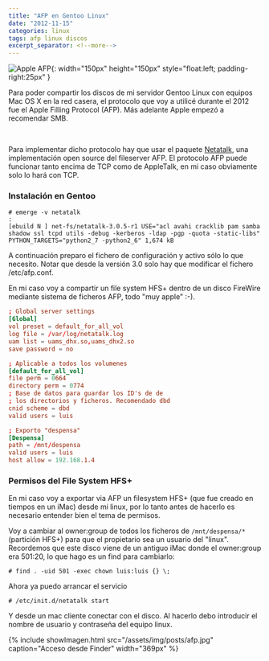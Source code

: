 ```yaml
---
title: "AFP en Gentoo Linux"
date: "2012-11-15"
categories: linux
tags: afp linux discos
excerpt_separator: <!--more-->
---
```


![Apple AFP](/assets/img/posts/logo-afp.svg){: width="150px" height="150px" style="float:left; padding-right:25px" } 

Para poder compartir los discos de mi servidor Gentoo Linux con equipos Mac OS X en la red casera, el protocolo que voy a utilicé durante el 2012 fue el Apple Filling Protocol (AFP). Más adelante Apple empezó a recomendar SMB.

<br clear="left"/>
<!--more-->

Para implementar dicho protocolo hay que usar el paquete [Netatalk](https://netatalk.sourceforge.net), una implementación open source del fileserver AFP. El protocolo AFP puede funcionar tanto encima de TCP como de AppleTalk, en mi caso obviamente solo lo hará con TCP.

### Instalación en Gentoo

```console
# emerge -v netatalk
:
[ebuild N ] net-fs/netatalk-3.0.5-r1 USE="acl avahi cracklib pam samba shadow ssl tcpd utils -debug -kerberos -ldap -pgp -quota -static-libs" PYTHON_TARGETS="python2_7 -python2_6" 1,674 kB
```

A continuación preparo el fichero de configuración y activo sólo lo que necesito. Notar que desde la versión 3.0 solo hay que modificar el fichero /etc/afp.conf.

En mi caso voy a compartir un file system HFS+ dentro de un disco FireWire  mediante sistema de ficheros AFP, todo "muy apple" :-).

```conf
; Global server settings
[Global]
vol preset = default_for_all_vol
log file = /var/log/netatalk.log
uam list = uams_dhx.so,uams_dhx2.so
save password = no

; Aplicable a todos los volumenes
[default_for_all_vol]
file perm = 0664
directory perm = 0774
; Base de datos para guardar los ID's de de
; los directorios y ficheros. Recomendado dbd
cnid scheme = dbd
valid users = luis

; Exporto "despensa"
[Despensa]
path = /mnt/despensa
valid users = luis
host allow = 192.168.1.4
```

### Permisos del File System HFS+

En mi caso voy a exportar via AFP un filesystem HFS+ (que fue creado en tiempos en un iMac) desde mi linux, por lo tanto antes de hacerlo es necesario entender bien el tema de permisos.

Voy a cambiar al owner:group de todos los ficheros de `/mnt/despensa/*`(partición HFS+) para que el propietario sea un usuario del "linux". Recordemos que este disco viene de un antiguo iMac donde el owner:group era 501:20, lo que hago es un find para cambiarlo:

```console
# find . -uid 501 -exec chown luis:luis {} \;
```

Ahora ya puedo arrancar el servicio

```console
# /etc/init.d/netatalk start
```

Y desde un mac cliente conectar con el disco. Al hacerlo debo introducir el nombre de usuario y contraseña del equipo linux.

{% include showImagen.html 
      src="/assets/img/posts/afp.jpg" 
      caption="Acceso desde Finder" 
      width="369px"
      %}
